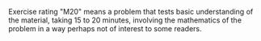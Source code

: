 Exercise rating "M20" means
  a problem that tests basic understanding of the material,
  taking 15 to 20 minutes,
  involving the mathematics of the problem in a way perhaps not of interest to some readers.

